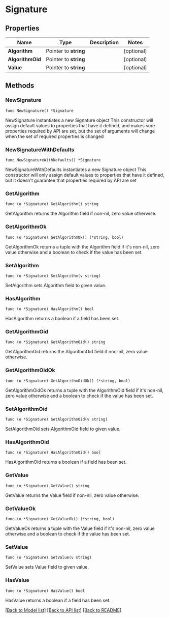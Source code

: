 # Signature

## Properties

Name | Type | Description | Notes
------------ | ------------- | ------------- | -------------
**Algorithm** | Pointer to **string** |  | [optional] 
**AlgorithmOid** | Pointer to **string** |  | [optional] 
**Value** | Pointer to **string** |  | [optional] 

## Methods

### NewSignature

`func NewSignature() *Signature`

NewSignature instantiates a new Signature object
This constructor will assign default values to properties that have it defined,
and makes sure properties required by API are set, but the set of arguments
will change when the set of required properties is changed

### NewSignatureWithDefaults

`func NewSignatureWithDefaults() *Signature`

NewSignatureWithDefaults instantiates a new Signature object
This constructor will only assign default values to properties that have it defined,
but it doesn't guarantee that properties required by API are set

### GetAlgorithm

`func (o *Signature) GetAlgorithm() string`

GetAlgorithm returns the Algorithm field if non-nil, zero value otherwise.

### GetAlgorithmOk

`func (o *Signature) GetAlgorithmOk() (*string, bool)`

GetAlgorithmOk returns a tuple with the Algorithm field if it's non-nil, zero value otherwise
and a boolean to check if the value has been set.

### SetAlgorithm

`func (o *Signature) SetAlgorithm(v string)`

SetAlgorithm sets Algorithm field to given value.

### HasAlgorithm

`func (o *Signature) HasAlgorithm() bool`

HasAlgorithm returns a boolean if a field has been set.

### GetAlgorithmOid

`func (o *Signature) GetAlgorithmOid() string`

GetAlgorithmOid returns the AlgorithmOid field if non-nil, zero value otherwise.

### GetAlgorithmOidOk

`func (o *Signature) GetAlgorithmOidOk() (*string, bool)`

GetAlgorithmOidOk returns a tuple with the AlgorithmOid field if it's non-nil, zero value otherwise
and a boolean to check if the value has been set.

### SetAlgorithmOid

`func (o *Signature) SetAlgorithmOid(v string)`

SetAlgorithmOid sets AlgorithmOid field to given value.

### HasAlgorithmOid

`func (o *Signature) HasAlgorithmOid() bool`

HasAlgorithmOid returns a boolean if a field has been set.

### GetValue

`func (o *Signature) GetValue() string`

GetValue returns the Value field if non-nil, zero value otherwise.

### GetValueOk

`func (o *Signature) GetValueOk() (*string, bool)`

GetValueOk returns a tuple with the Value field if it's non-nil, zero value otherwise
and a boolean to check if the value has been set.

### SetValue

`func (o *Signature) SetValue(v string)`

SetValue sets Value field to given value.

### HasValue

`func (o *Signature) HasValue() bool`

HasValue returns a boolean if a field has been set.


[[Back to Model list]](../README.md#documentation-for-models) [[Back to API list]](../README.md#documentation-for-api-endpoints) [[Back to README]](../README.md)


